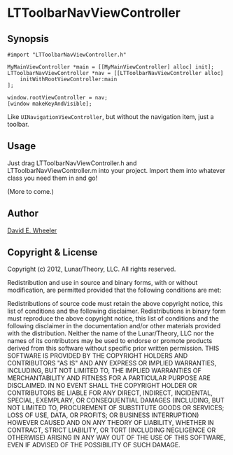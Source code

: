 LTToolbarNavViewController
=========================

Synopsis
--------

    #import "LTToolbarNavViewController.h"

    MyMainViewController *main = [[MyMainViewController] alloc] init];
    LTToolbarNavViewController *nav = [[LTToolbarNavViewController alloc]
        initWithRootViewController:main
    ];

    window.rootViewController = nav;
    [window makeKeyAndVisible];

Like `UINavigationViewController`, but without the navigation item, just a
toolbar.

Usage
-----

Just drag LTToolbarNavViewController.h and LTToolbarNavViewController.m into your project. Import them into whatever class you need them in and go!

(More to come.)

Author
------

[David E. Wheeler](http://justatheory.com/)

Copyright & License
-------------------

Copyright (c) 2012, Lunar/Theory, LLC.
All rights reserved.

Redistribution and use in source and binary forms, with or without
modification, are permitted provided that the following conditions are met:

Redistributions of source code must retain the above copyright notice, this
list of conditions and the following disclaimer. Redistributions in binary
form must reproduce the above copyright notice, this list of conditions and
the following disclaimer in the documentation and/or other materials provided
with the distribution. Neither the name of the Lunar/Theory, LLC nor the names
of its contributors may be used to endorse or promote products derived from
this software without specific prior written permission. THIS SOFTWARE IS
PROVIDED BY THE COPYRIGHT HOLDERS AND CONTRIBUTORS "AS IS" AND ANY EXPRESS OR
IMPLIED WARRANTIES, INCLUDING, BUT NOT LIMITED TO, THE IMPLIED WARRANTIES OF
MERCHANTABILITY AND FITNESS FOR A PARTICULAR PURPOSE ARE DISCLAIMED. IN NO
EVENT SHALL THE COPYRIGHT HOLDER OR CONTRIBUTORS BE LIABLE FOR ANY DIRECT,
INDIRECT, INCIDENTAL, SPECIAL, EXEMPLARY, OR CONSEQUENTIAL DAMAGES (INCLUDING,
BUT NOT LIMITED TO, PROCUREMENT OF SUBSTITUTE GOODS OR SERVICES; LOSS OF USE,
DATA, OR PROFITS; OR BUSINESS INTERRUPTION) HOWEVER CAUSED AND ON ANY THEORY
OF LIABILITY, WHETHER IN CONTRACT, STRICT LIABILITY, OR TORT (INCLUDING
NEGLIGENCE OR OTHERWISE) ARISING IN ANY WAY OUT OF THE USE OF THIS SOFTWARE,
EVEN IF ADVISED OF THE POSSIBILITY OF SUCH DAMAGE.
